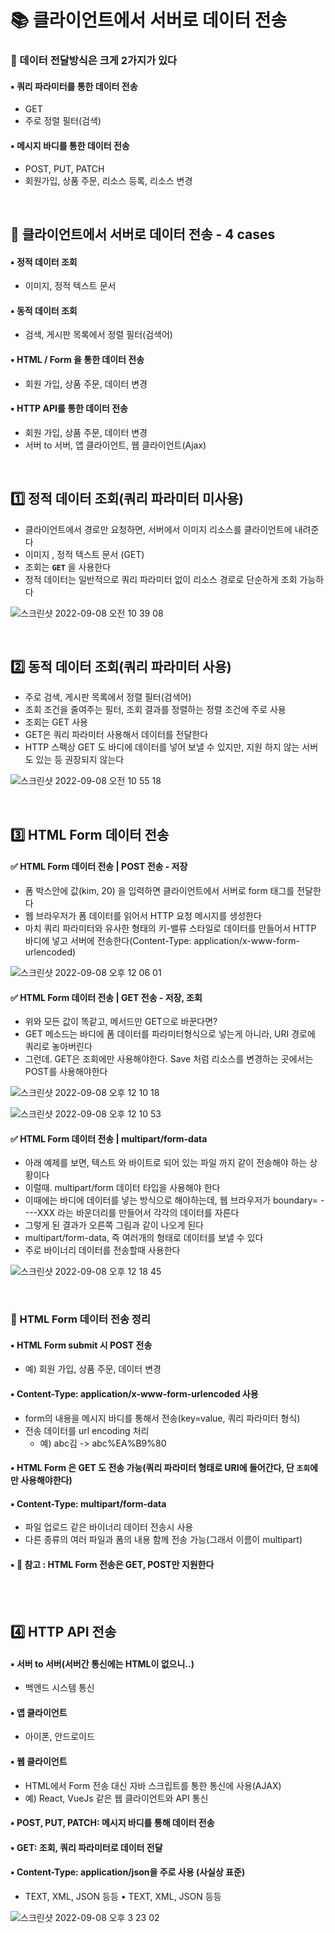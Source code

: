 # 📚 클라이언트에서 서버로 데이터 전송

### 📌 데이터 전달방식은 크게 2가지가 있다

#### ▪️ 쿼리 파라미터를 통한 데이터 전송
- GET
- 주로 정렬 필터(검색)

#### ▪️ 메시지 바디를 통한 데이터 전송
- POST, PUT, PATCH
- 회원가입, 상품 주문, 리소스 등록, 리소스 변경

<br>

## 🔎 클라이언트에서 서버로 데이터 전송 - 4 cases
#### ▪️ 정적 데이터 조회
- 이미지, 정적 텍스트 문서

#### ▪️ 동적 데이터 조회
- 검색, 게시판 목록에서 정렬 필터(검색어)

#### ▪️ HTML / Form 을 통한 데이터 전송
- 회원 가입, 상품 주문, 데이터 변경

#### ▪️ HTTP API를 통한 데이터 전송
- 회원 가입, 상품 주문, 데이터 변경
- 서버 to 서버, 앱 클라이언트, 웹 클라이언트(Ajax) 

<br>

## 1️⃣ 정적 데이터 조회(쿼리 파라미터 미사용)
- 클라이언트에서 경로만 요청하면, 서버에서 이미지 리소스를 클라이언트에 내려준다
- 이미지 , 정적 텍스트 문서 (GET)
- 조회는 **`GET`** 을 사용한다
- 정적 데이터는 일반적으로 쿼리 파라미터 없이 리소스 경로로 단순하게 조회 가능하다

![스크린샷 2022-09-08 오전 10 39 08](https://user-images.githubusercontent.com/101084642/189014549-6e6b5e48-9ecb-41de-ae53-4b8084e64c8e.png)



<br>

## 2️⃣ 동적 데이터 조회(쿼리 파라미터 사용)
- 주로 검색, 게시판 목록에서 정렬 필터(검색어)
- 조회 조건을 줄여주는 필터, 조회 결과를 정렬하는 정렬 조건에 주로 사용
- 조회는 GET 사용
- GET은 쿼리 파라미터 사용해서 데이터를 전달한다
- HTTP 스펙상 GET 도 바디에 데이터를 넣어 보낼 수 있지만, 지원 하지 않는 서버도 있는 등 권장되지 않는다

![스크린샷 2022-09-08 오전 10 55 18](https://user-images.githubusercontent.com/101084642/189016335-ecd3b0e0-ff6b-4d2e-a192-14281323ab2b.png)

<br>

## 3️⃣  HTML Form 데이터 전송
#### ✅ HTML Form 데이터 전송 | POST 전송 - 저장
- 폼 박스안에 값(kim, 20) 을 입력하면 클라이언트에서 서버로 form 태그를 전달한다
- 웹 브라우저가 폼 데이터를 읽어서 HTTP 요청 메시지를 생성한다
- 마치 쿼리 파라미터와 유사한 형태의 키-밸류 스타일로 데이터를 만들어서 HTTP 바디에 넣고 서버에 전송한다(Content-Type: application/x-www-form-urlencoded)

![스크린샷 2022-09-08 오후 12 06 01](https://user-images.githubusercontent.com/101084642/189024997-d2895f9f-1a5a-40dc-9bad-518aee84cd16.png)

#### ✅ HTML Form 데이터 전송 | GET 전송 - 저장, 조회
- 위와 모든 값이 똑같고, 메서드만 GET으로 바꾼다면?
- GET 메소드는 바디에 폼 데이터를 파라미터형식으로 넣는게 아니라, URI 경로에 쿼리로 놓아버린다
- 그런데. GET은 조회에만 사용해야한다. Save 처럼 리소스를 변경하는 곳에서는 POST를 사용해야한다

![스크린샷 2022-09-08 오후 12 10 18](https://user-images.githubusercontent.com/101084642/189025513-2e330fc4-d954-4888-b40d-f926ad0565cd.png)

![스크린샷 2022-09-08 오후 12 10 53](https://user-images.githubusercontent.com/101084642/189025582-754e801c-8ecd-448d-a97a-c67c5cffadc7.png)

#### ✅ HTML Form 데이터 전송 | multipart/form-data
- 아래 예제를 보면, 텍스트 와 바이트로 되어 있는 파일 까지 같이 전송해야 하는 상황이다
- 이럴때. multipart/form 데이터 타입을 사용해야 한다
- 이때에는 바디에 데이터를 넣는 방식으로 해야하는데, 웹 브라우저가 boundary= ----XXX 라는 바운더리를 만들어서 각각의 데이터를 자른다
- 그렇게 된 결과가 오른쪽 그림과 같이 나오게 된다
- multipart/form-data, 즉 여러개의 형태로 데이터를 보낼 수 있다
- 주로 바이너리 데이터를 전송할때 사용한다


![스크린샷 2022-09-08 오후 12 18 45](https://user-images.githubusercontent.com/101084642/189026532-f67c0c75-fe02-430c-a3d3-17fb5f173d23.png)

<br>

### 📌 HTML Form 데이터 전송 정리

#### ▪️ HTML Form submit 시 POST 전송
- 예) 회원 가입, 상품 주문, 데이터 변경
#### ▪️ Content-Type: application/x-www-form-urlencoded 사용
- form의 내용을 메시지 바디를 통해서 전송(key=value, 쿼리 파라미터 형식)
- 전송 데이터를 url encoding 처리
  - 예) abc김 -> abc%EA%B9%80
####  ▪️ HTML Form 은 GET 도 전송 가능(쿼리 파라미터 형태로 URI에 들어간다, 단 `조회`에만 사용해야한다)
#### ▪️ Content-Type: multipart/form-data
- 파일 업로드 같은 바이너리 데이터 전송시 사용
- 다른 종류의 여러 파일과 폼의 내용 함께 전송 가능(그래서 이름이 multipart)
#### ▪️ 🌟 참고 : HTML Form 전송은 GET, POST만 지원한다

<br>



<br>

## 4️⃣  HTTP API 전송

#### ▪️ 서버 to 서버(서버간 통신에는 HTML이 없으니..)
- 백엔드 시스템 통신 

#### ▪️ 앱 클라이언트
- 아이폰, 안드로이드 

#### ▪️ 웹 클라이언트
- HTML에서 Form 전송 대신 자바 스크립트를 통한 통신에 사용(AJAX)
- 예) React, VueJs 같은 웹 클라이언트와 API 통신 

#### ▪️ POST, PUT, PATCH: 메시지 바디를 통해 데이터 전송

#### ▪️ GET: 조회, 쿼리 파라미터로 데이터 전달

#### ▪️ Content-Type: application/json을 주로 사용 (사실상 표준)
- TEXT, XML, JSON 등등
•
TEXT, XML, JSON 등등

![스크린샷 2022-09-08 오후 3 23 02](https://user-images.githubusercontent.com/101084642/189049389-0a599588-eae7-4c2e-b4e1-144d843d1f2a.png)











